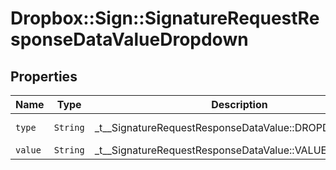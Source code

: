 # Dropbox::Sign::SignatureRequestResponseDataValueDropdown



## Properties

| Name | Type | Description | Notes |
| ---- | ---- | ----------- | ----- |
| `type` | ```String``` |  _t__SignatureRequestResponseDataValue::DROPDOWN_TYPE  |  [default to 'dropdown'] |
| `value` | ```String``` |  _t__SignatureRequestResponseDataValue::VALUE  |  |

